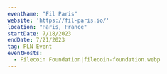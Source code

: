 ```yaml
---
eventName: "Fil Paris"
website: 'https://fil-paris.io/'
location: "Paris, France"
startDate: 7/18/2023
endDate: 7/21/2023
tag: PLN Event
eventHosts:
  - Filecoin Foundation|filecoin-foundation.webp
---
```

